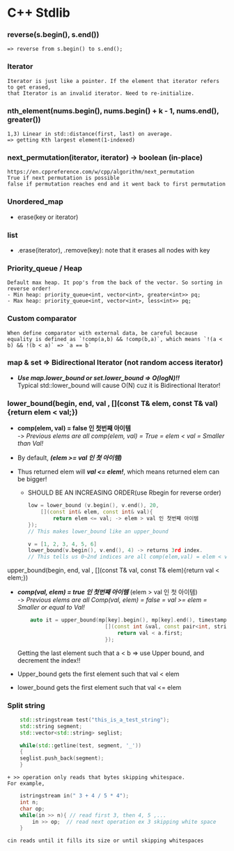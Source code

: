 # C++ Stdlib

### reverse(s.begin(), s.end())

    => reverse from s.begin() to s.end();

### Iterator

    Iterator is just like a pointer. If the element that iterator refers to get erased,
    that Iterator is an invalid iterator. Need to re-initialize. 

### nth_element(nums.begin(), nums.begin() + k - 1, nums.end(), greater<int>())

    1,3) Linear in std::distance(first, last) on average.
    => getting Kth largest element(1-indexed)

### next_permutation(iterator, iterator) -> boolean (in-place)

    https://en.cppreference.com/w/cpp/algorithm/next_permutation
    True if next permutation is possible
    false if permutation reaches end and it went back to first permutation

### Unordered_map

- erase(key or iterator)

### list

- .erase(iterator), .remove(key): note that it erases all nodes with key

### Priority_queue / Heap

    Default max heap. It pop's from the back of the vector. So sorting in reverse order!
    - Min heap: priority_queue<int, vector<int>, greater<int>> pq;
    - Max heap: priority_queue<int, vector<int>, less<int>> pq;

### Custom comparator

    When define comparator with external data, be careful because 
    equality is defined as `!comp(a,b) && !comp(b,a)`, which means `!(a < b) && !(b < a)` => `a == b`

### map & set => Bidirectional Iterator (not random access iterator)

- **_Use map.lower_bound or set.lower_bound => O(logN)!!_**\
    Typical std::lower_bound will cause O(N) cuz it is Bidirectional Iterator!

### lower_bound(begin, end, val , [](const T& elem, const T& val){return elem < val;})

- **comp(elem, val) = false 인 첫번째 아이템** \
    -> *Previous elems are all comp(elem, val) = True = elem < val = Smaller than Val!*
- By default, ***(elem >= val 인 첫 아이템)***
- Thus returned elem will _**val <= elem!**_, which means returned elem can be bigger!

  - SHOULD BE AN INCREASING ORDER(use Rbegin for reverse order)

    ``` Cpp
    low = lower_bound (v.begin(), v.end(), 20,
        [](const int& elem, const int& val){
            return elem <= val; -> elem > val 인 첫번째 아이템
    });
    // This makes lower_bound like an upper_bound
    ```

    ``` Cpp
    v = [1, 2, 3, 4, 5, 6]
    lower_bound(v.begin(), v.end(), 4) -> returns 3rd index.
    // This tells us 0~2nd indices are all comp(elem,val) = elem < val = true!
    ```

upper_bound(begin, end, val , [](const T& val, const T& elem){return val < elem;})

- _**comp(val, elem) = true 인 첫번째 아이템**_  (elem > val 인 첫 아이템)\
    -> *Previous elems are all Comp(val, elem) = false = val >= elem = Smaller or equal to Val!*

    ``` Cpp
        auto it = upper_bound(mp[key].begin(), mp[key].end(), timestamp,
                                [](const int &val, const pair<int, string > &a){
                                    return val < a.first;
                                });
    ```

    Getting the last element such that a < b => use Upper bound, and decrement the index!!
- Upper_bound gets the first element such that val < elem
- lower_bound gets the first element such that val <= elem

### Split string

``` Cpp
    std::stringstream test("this_is_a_test_string");
    std::string segment;
    std::vector<std::string> seglist;

    while(std::getline(test, segment, '_'))
    {
    seglist.push_back(segment);
    }
```

    + >> operation only reads that bytes skipping whitespace.
    For example, 

``` Cpp
    istringstream in(" 3 + 4 / 5 * 4");
    int n;
    char op;
    while(in >> n){ // read first 3, then 4, 5 ,... 
        in >> op;  // read next operation ex 3 skipping white space
    }
```

    cin reads until it fills its size or until skipping whitespaces
